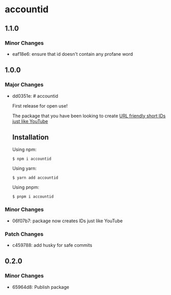 # accountid

## 1.1.0

### Minor Changes

- eaf18e6: ensure that id doesn't contain any profane word

## 1.0.0

### Major Changes

- dd0351e: # accountid

  First release for open use!

  The package that you have been looking to create [URL friendly short IDs just like YouTube](https://www.youtube.com/watch?v=gocwRvLhDf8)

  ## Installation

  Using npm:

  ```shell
  $ npm i accountid
  ```

  Using yarn:

  ```shell
  $ yarn add accountid
  ```

  Using pnpm:

  ```shell
  $ pnpm i accountid
  ```

### Minor Changes

- 06f07b7: package now creates IDs just like YouTube

### Patch Changes

- c459788: add husky for safe commits

## 0.2.0

### Minor Changes

- 65964d8: Publish package
